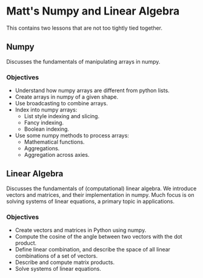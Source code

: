 # Matt's Numpy and Linear Algebra

This contains two lessons that are not too tightly tied together.


## Numpy

Discusses the fundamentals of manipulating arrays in numpy.

### Objectives

  - Understand how numpy arrays are different from python lists.
  - Create arrays in numpy of a given shape.
  - Use broadcasting to combine arrays.
  - Index into numpy arrays:
    - List style indexing and slicing.
    - Fancy indexing.
    - Boolean indexing.
  - Use some numpy methods to process arrays:
    - Mathematical functions.
    - Aggregations.
    - Aggregation across axies.


## Linear Algebra

Discusses the fundamentals of (computational) linear algebra.  We introduce vectors and matrices, and their implementation in numpy.  Much focus is on solving systems of linear equations, a primary topic in applications.

### Objectives

  - Create vectors and matrices in Python using numpy.
  - Compute the cosine of the angle between two vectors with the dot product.
  - Define linear combination, and describe the space of all linear combinations of a set of vectors.
  - Describe and compute matrix products.
  - Solve systems of linear equations.
